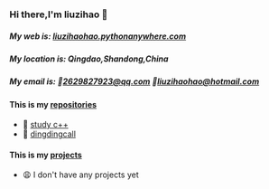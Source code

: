 ### Hi there,I'm liuzihao 👋
##### My web is: [liuzihaohao.pythonanywhere.com](liuzihaohao.pythonanywhere.com)
##### My location is: Qingdao,Shandong,China
##### My email is: 📧2629827923@qq.com 📧liuzihaohao@hotmail.com

#### This is my [repositories](https://github.com/liuzihaohao?tab=repositories)
 - 📁 [study c++](https://github.com/liuzihaohao/study_c-)
 - 📁 [dingdingcall](https://github.com/liuzihaohao/dingdingcall)

#### This is my [projects](https://github.com/liuzihaohao?tab=projects)
 - 😩 I don't have any projects yet

<!--
**liuzihaohao/liuzihaohao** is a ✨ _special_ ✨ repository because its `README.md` (this file) appears on your GitHub profile.

Here are some ideas to get you started:

- 🔭 I’m currently working on ...
- 🌱 I’m currently learning ...
- 👯 I’m looking to collaborate on ...
- 🤔 I’m looking for help with ...
- 💬 Ask me about ...
- 📫 How to reach me: ...
- 😄 Pronouns: ...
- ⚡ Fun fact: ...
-->
